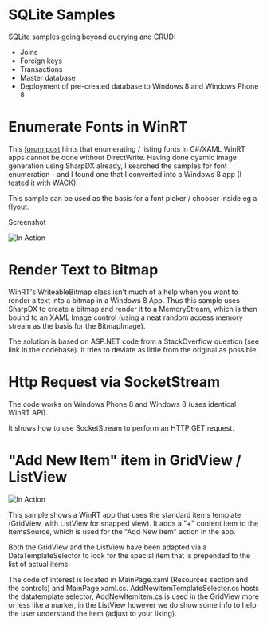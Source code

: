 SQLite Samples
======================
SQLite samples going beyond querying and CRUD:

* Joins
* Foreign keys
* Transactions
* Master database
* Deployment of pre-created database to Windows 8 and Windows Phone 8


Enumerate Fonts in WinRT
======================
This [forum post](http://social.msdn.microsoft.com/Forums/en-GB/winappswithcsharp/thread/720419d2-9254-4b89-a32f-08345d5260c6) hints that 
enumerating / listing fonts in C#/XAML WinRT apps cannot be done without DirectWrite. Having done dyamic image generation using SharpDX already,
I searched the samples for font enumeration - and I found one that I converted into a Windows 8 app (I tested it with WACK).

This sample can be used as the basis for a font picker / chooser inside eg a flyout.

Screenshot

![In Action](https://raw.github.com/christophwille/winrt-snippets/master/listfonts.png)

Render Text to Bitmap
===========================

WinRT's WriteableBitmap class isn't much of a help when you want to render a text into a bitmap in a Windows 8 App. 
Thus this sample uses SharpDX to create a bitmap and render it to a MemoryStream, which is then bound to an 
XAML Image control (using a neat random access memory stream as the basis for the BitmapImage).

The solution is based on ASP.NET code from a StackOverflow question (see link in the codebase). It tries to deviate as 
little from the original as possible.

Http Request via SocketStream
===========================
The code works on Windows Phone 8 and Windows 8 (uses identical WinRT API).

It shows how to use SocketStream to perform an HTTP GET request.


"Add New Item" item in GridView / ListView
=========================
![In Action](https://raw.github.com/christophwille/winrt-snippets/master/gridviewaddnewitem.png)

This sample shows a WinRT app that uses the standard items template (GridView, with ListView for snapped view).
It adds a "+" content item to the ItemsSource, which is used for the "Add New Item" action in the app.

Both the GridView and the ListView have been adapted via a DataTemplateSelector to look for the special item that is prepended to the list of actual items.

The code of interest is located in MainPage.xaml (Resources section and the controls) and MainPage.xaml.cs. AddNewItemTemplateSelector.cs hosts
the datatemplate selector, AddNewItemItem.cs is used in the GridView more or less like a marker, in the ListView however we do
show some info to help the user understand the item (adjust to your liking).
